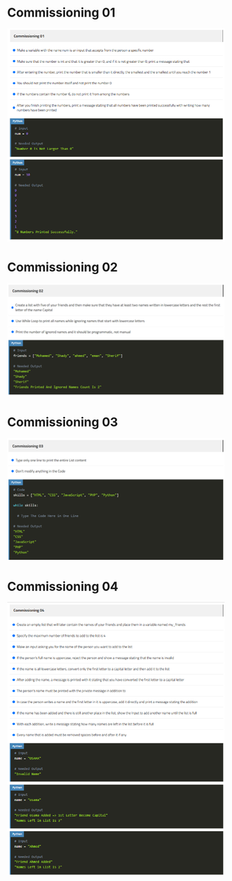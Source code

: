 # Commissioning 01
![Commissioning 01](https://github.com/GeorgeHanyMilad/ElZero-Tasks-With-Python/blob/master/10.%20Loop%20While%20And%20Training/Images/Commissioning%2001.png?raw=true)
<br>

# Commissioning 02
![Commissioning 02](https://github.com/GeorgeHanyMilad/ElZero-Tasks-With-Python/blob/master/10.%20Loop%20While%20And%20Training/Images/Commissioning%2002.png?raw=true)
<br>

# Commissioning 03
![Commissioning 03](https://github.com/GeorgeHanyMilad/ElZero-Tasks-With-Python/blob/master/10.%20Loop%20While%20And%20Training/Images/Commissioning%2003.png?raw=true)
<br>

# Commissioning 04
![Commissioning 04](https://github.com/GeorgeHanyMilad/ElZero-Tasks-With-Python/blob/master/10.%20Loop%20While%20And%20Training/Images/Commissioning%2004.png?raw=true)
<br>